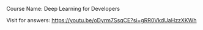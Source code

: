 Course Name: Deep Learning for Developers

Visit for answers: https://youtu.be/oDyrm7SsqCE?si=gRR0VkdUaHzzXKWh
